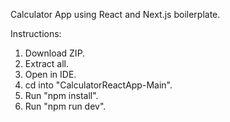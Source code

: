 Calculator App using React and Next.js boilerplate.

Instructions:
1. Download ZIP.
2. Extract all.
3. Open in IDE.
4. cd into "CalculatorReactApp-Main".
5. Run "npm install".
7. Run "npm run dev".
